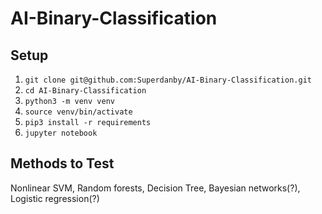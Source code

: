 # AI-Binary-Classification

## Setup
1.  `git clone git@github.com:Superdanby/AI-Binary-Classification.git`
2.  `cd AI-Binary-Classification`
3.  `python3 -m venv venv`
4.  `source venv/bin/activate`
5.  `pip3 install -r requirements`
6.  `jupyter notebook`


## Methods to Test
Nonlinear SVM, Random forests, Decision Tree, Bayesian networks(?), Logistic regression(?)
